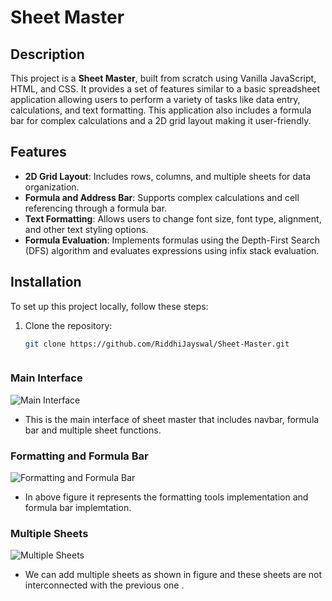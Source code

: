 # Sheet Master

## Description
This project is a **Sheet Master**, built from scratch using Vanilla JavaScript, HTML, and CSS. It provides a set of features similar to a basic spreadsheet application allowing users to perform a variety of tasks like data entry, calculations, and text formatting. This application also includes a formula bar for complex calculations and a 2D grid layout making it user-friendly.

## Features
- **2D Grid Layout**: Includes rows, columns, and multiple sheets for data organization.
- **Formula and Address Bar**: Supports complex calculations and cell referencing through a formula bar.
- **Text Formatting**: Allows users to change font size, font type, alignment, and other text styling options.
- **Formula Evaluation**: Implements formulas using the Depth-First Search (DFS) algorithm and evaluates expressions using infix stack evaluation.
  
## Installation
To set up this project locally, follow these steps:

1. Clone the repository:
   ```bash
   git clone https://github.com/RiddhiJayswal/Sheet-Master.git



### Main Interface
![Main Interface](https://drive.google.com/uc?export=view&id=164zElzi1XYw2JeoV38f4GFXZNALMFBfZ)
* This is the main interface of sheet master that includes navbar, formula bar and multiple sheet functions.

### Formatting and Formula Bar
![Formatting and Formula Bar](https://drive.google.com/uc?export=view&id=1mYfMjXzUuPuK9CwiQEjHtYyx3_LbWqwc)
* In above figure it represents the formatting tools implementation and formula bar implemtation.

### Multiple Sheets
![Multiple Sheets](https://drive.google.com/uc?export=view&id=1nERauTiAcayPe25vz6TiMND_XGE7oIkb)
* We can add multiple sheets as shown in figure and these sheets are not interconnected with the previous one .
